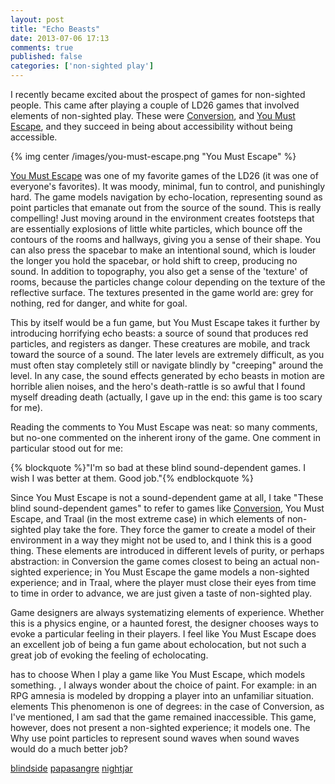```yaml
---
layout: post
title: "Echo Beasts"
date: 2013-07-06 17:13
comments: true
published: false
categories: ['non-sighted play']
---
```


I recently became excited about the prospect of games for non-sighted people. This came after playing a couple of LD26 games that involved
elements of non-sighted play. These were [Conversion][1], and [You Must Escape][3], and they succeed in being about accessibility without being accessible.

<!-- more -->

{% img center /images/you-must-escape.png "You Must Escape" %}

[You Must Escape][3] was one of my favorite games of the LD26 (it was one of everyone's favorites). It was moody, minimal, fun to control, and punishingly hard. The
game models navigation by echo-location, representing sound as point particles that emanate out from the source of the sound. This is really compelling!
Just moving around in the environment creates footsteps that are essentially explosions of little white particles, which bounce off the contours of the rooms
and hallways, giving you a sense of their shape. You can also press the spacebar to make an intentional sound, which is louder the longer you hold the spacebar, or
hold shift to creep, producing no sound. In addition to topography, you also get a sense of the 'texture' of rooms, because the particles change colour depending
on the texture of the reflective surface. The textures presented in the game world are: grey for nothing, red for danger, and white for goal.

This by itself would be a fun game, but You Must Escape takes it further by introducing horrifying echo beasts: a source of sound that produces red particles, and
registers as danger. These creatures are mobile, and track toward the source of a sound. The later levels are extremely difficult, as you must often stay completely
still or navigate blindly by "creeping" around the level. In any case, the sound effects generated by echo beasts in motion are horrible alien noises, and the hero's
death-rattle is so awful that I found myself dreading death (actually, I gave up in the end: this game is too scary for me).

Reading the comments to You Must Escape was neat: so many comments, but no-one commented on the inherent irony of the game. One comment in particular stood out
for me:

{% blockquote %}"I'm so bad at these blind sound-dependent games. I wish I was better at them. Good job."{% endblockquote %}

Since You Must Escape is not a sound-dependent game at all, I take "These blind sound-dependent games" to refer to games like [Conversion][3], You Must Escape, and Traal
(in the most extreme case) in which elements of non-sighted play take the fore. They force the gamer to create a model of their environment in a way they might not be
used to, and I think this is a good thing. These elements are introduced in different levels of purity, or perhaps abstraction: in Conversion the game comes closest to
being an actual non-sighted experience; in You Must Escape the game models a non-sighted experience; and in Traal, where the player must close their eyes from time to
time in order to advance, we are just given a taste of non-sighted play.

Game designers are always systematizing elements of experience. Whether this is a physics engine, or a haunted forest, the designer chooses ways to evoke a particular
feeling in their players. I feel like You Must Escape does an excellent job of being a fun game about echolocation, but not such a great job of evoking the feeling of
echolocating. 

has to choose
When I play a game like You Must Escape, which models something. , I always wonder about the choice of paint. For example: in an RPG amnesia is modeled by dropping a player
into an unfamiliar situation. 
elements This phenomenon is one of degrees: in the case of Conversion, as I've mentioned, I am sad that the game remained inaccessible. This game, however, does not 
present a non-sighted experience; it models one. The Why use point particles
to represent sound waves when sound waves would do a much better job? 

[blindside][8]
[papasangre][9]
[nightjar][10]


[1]: http://www.ludumdare.com/compo/ludum-dare-26/?action=preview&uid=1158
[3]: http://rac7.com/YouMustEscape/
[8]: http://www.blindsidegame.com/
[9]: http://www.papasangre.com/
[10]: http://www.youtube.com/watch?v=zeBFCQ-aBds
